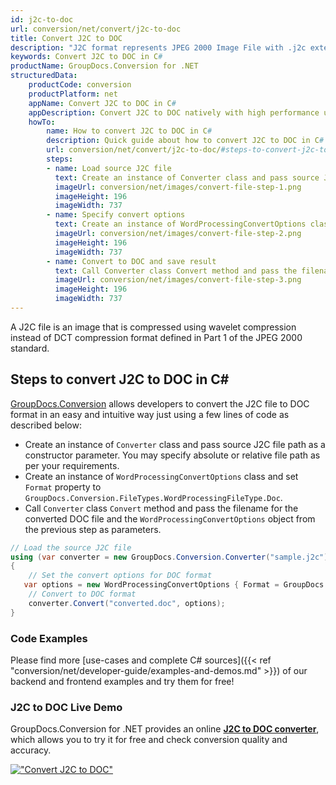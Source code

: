 ```yaml
---
id: j2c-to-doc
url: conversion/net/convert/j2c-to-doc
title: Convert J2C to DOC
description: "J2C format represents JPEG 2000 Image File with .j2c extension. Learn how to convert J2C to DOC file programmatically in C# language using GroupDocs.Conversion for .NET library."
keywords: Convert J2C to DOC in C#
productName: GroupDocs.Conversion for .NET
structuredData:
    productCode: conversion
    productPlatform: net
    appName: Convert J2C to DOC in C#
    appDescription: Convert J2C to DOC natively with high performance using C# language and server side GroupDocs.Conversion for .NET APIs, without the use of any software like Microsoft or Open Office.
    howTo:
        name: How to convert J2C to DOC in C# 
        description: Quick guide about how to convert J2C to DOC in C# with high performance and accuracy.
        url: conversion/net/convert/j2c-to-doc/#steps-to-convert-j2c-to-doc-in-c
        steps:
        - name: Load source J2C file 
          text: Create an instance of Converter class and pass source J2C file path as a constructor parameter. You may specify absolute or relative file path as per your requirements. 
          imageUrl: conversion/net/images/convert-file-step-1.png
          imageHeight: 196
          imageWidth: 737
        - name: Specify convert options 
          text: Create an instance of WordProcessingConvertOptions class.
          imageUrl: conversion/net/images/convert-file-step-2.png
          imageHeight: 196
          imageWidth: 737
        - name: Convert to DOC and save result 
          text: Call Converter class Convert method and pass the filename for the converted HTML file and the WordProcessingConvertOptions object from the previous step as parameters.
          imageUrl: conversion/net/images/convert-file-step-3.png
          imageHeight: 196
          imageWidth: 737
---
```


A J2C file is an image that is compressed using wavelet compression instead of DCT compression format defined in Part 1 of the JPEG 2000 standard.

## Steps to convert J2C to DOC in C#

[GroupDocs.Conversion](https://products.groupdocs.com/conversion/net) allows developers to convert the J2C file to DOC format in an easy and intuitive way just using a few lines of code as described below:

* Create an instance of `Converter` class and pass source J2C file path as a constructor parameter. You may specify absolute or relative file path as per your requirements. 
* Create an instance of `WordProcessingConvertOptions` class and set `Format` property to `GroupDocs.Conversion.FileTypes.WordProcessingFileType.Doc`.
* Call `Converter` class `Convert` method and pass the filename for the converted DOC file and the `WordProcessingConvertOptions` object from the previous step as parameters.

```csharp
// Load the source J2C file
using (var converter = new GroupDocs.Conversion.Converter("sample.j2c"))
{
    // Set the convert options for DOC format
   var options = new WordProcessingConvertOptions { Format = GroupDocs.Conversion.FileTypes.WordProcessingFileType.Doc };
    // Convert to DOC format
    converter.Convert("converted.doc", options);
}
```

### Code Examples

Please find more [use-cases and complete C# sources]({{< ref "conversion/net/developer-guide/examples-and-demos.md" >}}) of our backend and frontend examples and try them for free!

### J2C to DOC Live Demo

GroupDocs.Conversion for .NET provides an online [**J2C to DOC converter**](https://products.groupdocs.app/conversion/j2c-to-doc), which allows you to try it for free and check conversion quality and accuracy.

[!["Convert J2C to DOC"](conversion/net/images/convert-to-doc/convert-j2c-to-doc.png)](https://products.groupdocs.app/conversion/j2c-to-doc)